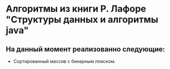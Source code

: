 # Алгоритмы из книги Р. Лафоре "Структуры данных и алгоритмы java"

## На данный момент реализованно следующие:
* Сортированный массив с бинарным поиском.